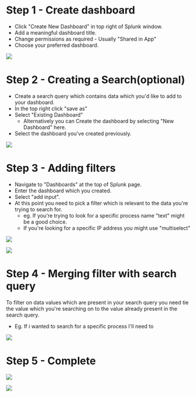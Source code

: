
# Step 1 - Create dashboard

- Click "Create New Dashboard" in top right of Splunk window.
- Add a meaningful dashboard title.
- Change permissions as required - Usually "Shared in App"
- Choose your preferred dashboard.

![](65school/net/soc_siem/splunk_dashboard/attachments/step1.png)

# Step 2 - Creating a Search(optional)

- Create a search query which contains data which you'd like to add to your dashboard.
- In the top right click "save as"
- Select "Existing Dashboard"
	-  Alternatively you can Create the dashboard by selecting "New Dashboard" here.
- Select the dashboard you've created previously.


![](65school/net/soc_siem/splunk_dashboard/attachments/Step2.png)

# Step 3 - Adding filters

- Navigate to "Dashboards" at the top of Splunk page.
- Enter the dashboard which you created. 
- Select "add input".
- At this point you need to pick a filter which is relevant to the data you're trying to search for.
	- eg. If you're trying to look for a specific process name "text" might be a good choice.
	- If you're looking for a specific IP address you might use "multiselect"

![](65school/net/soc_siem/splunk_dashboard/attachments/step3.png)

![](65school/net/soc_siem/splunk_dashboard/attachments/step4.png)

# Step 4 - Merging filter with search query

To filter on data values which are present in your search query you need tie the value which you're searching on to the value already present in the search query. 
- Eg. If i wanted to search for a specific process I'll need to 

![](65school/net/soc_siem/splunk_dashboard/attachments/step5.png)

# Step 5 - Complete

![](65school/net/soc_siem/splunk_dashboard/attachments/Step6%201.png)


![](65school/net/soc_siem/splunk_dashboard/attachments/step7.png)

